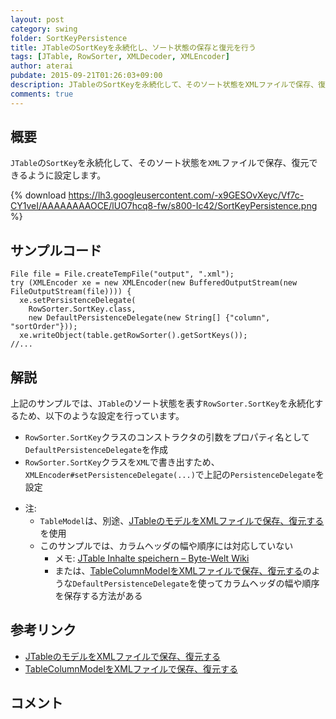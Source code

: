 ```yaml
---
layout: post
category: swing
folder: SortKeyPersistence
title: JTableのSortKeyを永続化し、ソート状態の保存と復元を行う
tags: [JTable, RowSorter, XMLDecoder, XMLEncoder]
author: aterai
pubdate: 2015-09-21T01:26:03+09:00
description: JTableのSortKeyを永続化して、そのソート状態をXMLファイルで保存、復元できるように設定します。
comments: true
---
```

## 概要
`JTable`の`SortKey`を永続化して、そのソート状態を`XML`ファイルで保存、復元できるように設定します。

{% download https://lh3.googleusercontent.com/-x9GESOvXeyc/Vf7c-CY1veI/AAAAAAAAOCE/lUO7hcq8-fw/s800-Ic42/SortKeyPersistence.png %}

## サンプルコード
<pre class="prettyprint"><code>File file = File.createTempFile("output", ".xml");
try (XMLEncoder xe = new XMLEncoder(new BufferedOutputStream(new FileOutputStream(file)))) {
  xe.setPersistenceDelegate(
    RowSorter.SortKey.class,
    new DefaultPersistenceDelegate(new String[] {"column", "sortOrder"}));
  xe.writeObject(table.getRowSorter().getSortKeys());
//...
</code></pre>

## 解説
上記のサンプルでは、`JTable`のソート状態を表す`RowSorter.SortKey`を永続化するため、以下のような設定を行っています。

- `RowSorter.SortKey`クラスのコンストラクタの引数をプロパティ名として`DefaultPersistenceDelegate`を作成
- `RowSorter.SortKey`クラスを`XML`で書き出すため、`XMLEncoder#setPersistenceDelegate(...)`で上記の`PersistenceDelegate`を設定

<!-- dummy comment line for breaking list -->

- 注:
    - `TableModel`は、別途、[JTableのモデルをXMLファイルで保存、復元する](http://ateraimemo.com/Swing/PersistenceDelegate.html)を使用
    - このサンプルでは、カラムヘッダの幅や順序には対応していない
        - メモ: [JTable Inhalte speichern – Byte-Welt Wiki](http://wiki.byte-welt.net/wiki/JTable_Inhalte_speichern)
        - または、[TableColumnModelをXMLファイルで保存、復元する](http://ateraimemo.com/Swing/ColumnModelPersistence.html)のような`DefaultPersistenceDelegate`を使ってカラムヘッダの幅や順序を保存する方法がある

<!-- dummy comment line for breaking list -->

## 参考リンク
- [JTableのモデルをXMLファイルで保存、復元する](http://ateraimemo.com/Swing/PersistenceDelegate.html)
- [TableColumnModelをXMLファイルで保存、復元する](http://ateraimemo.com/Swing/ColumnModelPersistence.html)

<!-- dummy comment line for breaking list -->

## コメント
